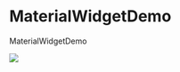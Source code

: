 # MaterialWidgetDemo
MaterialWidgetDemo

![](https://raw.githubusercontent.com/soyoungboy/MaterialWidgetDemo/master/A.png)
